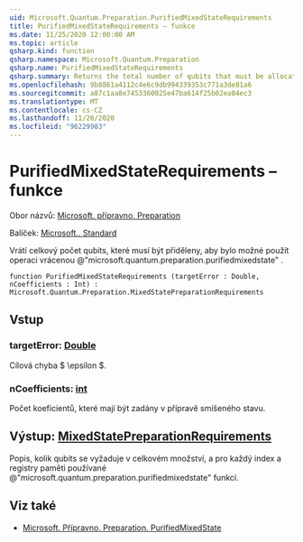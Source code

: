 ```yaml
---
uid: Microsoft.Quantum.Preparation.PurifiedMixedStateRequirements
title: PurifiedMixedStateRequirements – funkce
ms.date: 11/25/2020 12:00:00 AM
ms.topic: article
qsharp.kind: function
qsharp.namespace: Microsoft.Quantum.Preparation
qsharp.name: PurifiedMixedStateRequirements
qsharp.summary: Returns the total number of qubits that must be allocated in order to apply the operation returned by @"microsoft.quantum.preparation.purifiedmixedstate".
ms.openlocfilehash: 9b8861a4112c4e6c9db994339353c771a3de81a6
ms.sourcegitcommit: a87c1aa8e7453360025e47ba614f25b02ea84ec3
ms.translationtype: MT
ms.contentlocale: cs-CZ
ms.lasthandoff: 11/26/2020
ms.locfileid: "96229983"
---
```

# <a name="purifiedmixedstaterequirements-function"></a>PurifiedMixedStateRequirements – funkce

Obor názvů: [Microsoft. přípravno. Preparation](xref:Microsoft.Quantum.Preparation)

Balíček: [Microsoft.. Standard](https://nuget.org/packages/Microsoft.Quantum.Standard)


Vrátí celkový počet qubits, které musí být přiděleny, aby bylo možné použít operaci vrácenou @"microsoft.quantum.preparation.purifiedmixedstate" .

```qsharp
function PurifiedMixedStateRequirements (targetError : Double, nCoefficients : Int) : Microsoft.Quantum.Preparation.MixedStatePreparationRequirements
```


## <a name="input"></a>Vstup

### <a name="targeterror--double"></a>targetError: [Double](xref:microsoft.quantum.lang-ref.double)

Cílová chyba $ \epsilon $.


### <a name="ncoefficients--int"></a>nCoefficients: [int](xref:microsoft.quantum.lang-ref.int)

Počet koeficientů, které mají být zadány v přípravě smíšeného stavu.



## <a name="output--mixedstatepreparationrequirements"></a>Výstup: [MixedStatePreparationRequirements](xref:Microsoft.Quantum.Preparation.MixedStatePreparationRequirements)

Popis, kolik qubits se vyžaduje v celkovém množství, a pro každý index a registry paměti používané @"microsoft.quantum.preparation.purifiedmixedstate" funkcí.

## <a name="see-also"></a>Viz také

- [Microsoft. Přípravno. Preparation. PurifiedMixedState](xref:Microsoft.Quantum.Preparation.PurifiedMixedState)